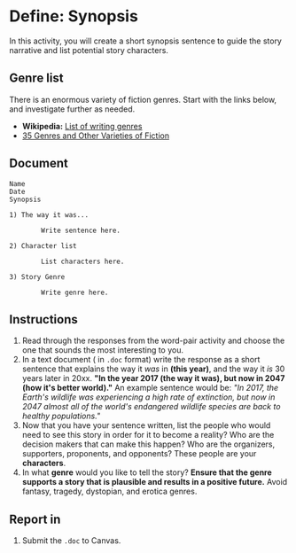 # Define: Synopsis

In this activity, you will create a short synopsis sentence to guide the story narrative and list potential story characters.

## Genre list

There is an enormous variety of fiction genres. Start with the links below, and investigate further as needed.

* **Wikipedia:** [List of writing genres](https://en.wikipedia.org/wiki/List_of_writing_genres) 
* [35 Genres and Other Varieties of Fiction](http://www.dailywritingtips.com/35-genres-and-other-varieties-of-fiction/)

## Document

```
Name
Date
Synopsis

1) The way it was...
        
        Write sentence here.
    
2) Character list
        
        List characters here.

3) Story Genre

        Write genre here.
```

## Instructions

1. Read through the responses from the word-pair activity and choose the one that sounds the most interesting to you.
2. In a text document \( in `.doc` format\) write the response as a short sentence that explains the way it _was_ in **\(this year\)**, and the way it _is_ 30 years later in 20xx. **"In the year 2017 \(the way it was\), but now in 2047 \(how it's better world\)."** An example sentence would be: _"In 2017, the Earth's wildlife was experiencing a high rate of extinction, but now in 2047 almost all of the world's endangered wildlife species are back to healthy populations."_
3. Now that you have your sentence written, list the people who would need to see this story in order for it to become a reality? Who are the decision makers that can make this happen? Who are the organizers, supporters, proponents, and opponents? These people are your **characters**.
4. In what **genre** would you like to tell the story? **Ensure that the genre supports a story that is plausible and results in a positive future.** Avoid fantasy, tragedy, dystopian, and erotica genres.

## Report in

1. Submit the `.doc` to Canvas.




